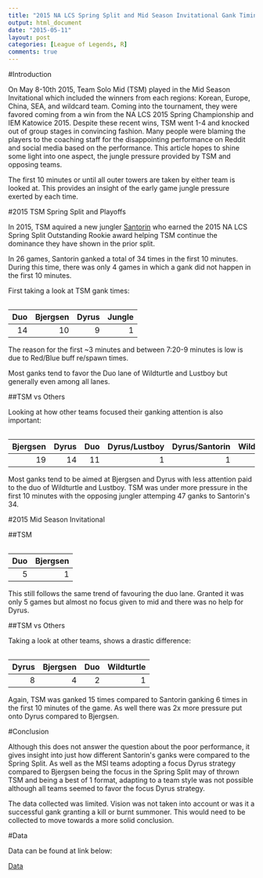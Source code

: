 ```yaml
---
title: "2015 NA LCS Spring Split and Mid Season Invitational Gank Timings of TSM"
output: html_document
date: "2015-05-11"
layout: post
categories: [League of Legends, R]
comments: true
---
```








#Introduction

On May 8-10th 2015, Team Solo Mid (TSM) played in the Mid Season Invitational which included the winners from each regions: Korean, Europe, China, SEA, and wildcard team.  Coming into the tournament, they were favored coming from a win from the NA LCS 2015 Spring Championship and IEM Katowice 2015.  Despite these recent wins, TSM went 1-4 and knocked out of group stages in convincing fashion.  Many people were blaming the players to the coaching staff for the disappointing performance on Reddit and social media based on the performance.  This article hopes to shine some light into one aspect, the jungle pressure provided by TSM and opposing teams.

The first 10 minutes or until all outer towers are taken by either team is looked at.  This provides an insight of the early game jungle pressure exerted by each time.

#2015 TSM Spring Split and Playoffs



In 2015, TSM aquired a new jungler [Santorin](http://lol.gamepedia.com/Santorin) who earned the 2015 NA LCS Spring Split Outstanding Rookie award helping TSM continue the dominance they have shown in the prior split.

In 26 games, Santorin ganked a total of 34 times in the first 10 minutes.  During this time, there was only 4 games in which a gank did not happen in the first 10 minutes.

First taking a look at TSM gank times:

<img src="{{ site.url }}/assets/2015-05-11-TSM-MSI-Ganks/spring gankWho-1.png" title="" alt="" style="display: block; margin: auto;" />

| Duo| Bjergsen| Dyrus| Jungle|
|---:|--------:|-----:|------:|
|  14|       10|     9|      1|

The reason for the first ~3 minutes and between 7:20-9 minutes is low is due to Red/Blue buff re/spawn times.

Most ganks tend to favor the Duo lane of Wildturtle and Lustboy but generally even among all lanes.

##TSM vs Others

Looking at how other teams focused their ganking attention is also important:

<img src="{{ site.url }}/assets/2015-05-11-TSM-MSI-Ganks/spring gankedAgainst-1.png" title="" alt="" style="display: block; margin: auto;" />

| Bjergsen| Dyrus| Duo| Dyrus/Lustboy| Dyrus/Santorin| Wildturtle|
|--------:|-----:|---:|-------------:|--------------:|----------:|
|       19|    14|  11|             1|              1|          1|

Most ganks tend to be aimed at Bjergsen and Dyrus with less attention paid to the duo of Wildturtle and Lustboy.  TSM was under more pressure in the first 10 minutes with the opposing jungler attemping 47 ganks to Santorin's 34.

#2015 Mid Season Invitational



##TSM

<img src="{{ site.url }}/assets/2015-05-11-TSM-MSI-Ganks/msi gankWho-1.png" title="" alt="" style="display: block; margin: auto;" />

| Duo| Bjergsen|
|---:|--------:|
|   5|        1|

This still follows the same trend of favouring the duo lane.  Granted it was only 5 games but almost no focus given to mid and there was no help for Dyrus.

##TSM vs Others

Taking a look at other teams, shows a drastic difference:

<img src="{{ site.url }}/assets/2015-05-11-TSM-MSI-Ganks/msi gankAgainst-1.png" title="" alt="" style="display: block; margin: auto;" />

| Dyrus| Bjergsen| Duo| Wildturtle|
|-----:|--------:|---:|----------:|
|     8|        4|   2|          1|

Again, TSM was ganked 15 times compared to Santorin ganking 6 times in the first 10 minutes of the game.  As well there was 2x more pressure put onto Dyrus compared to Bjergsen.

#Conclusion

Although this does not answer the question about the poor performance, it gives insight into just how different Santorin's ganks were compared to the Spring Split.  As well as the MSI teams adopting a focus Dyrus strategy compared to Bjergsen being the focus in the Spring Split may of thrown TSM and being a best of 1 format, adapting to a team style was not possible although all teams seemed to favor the focus Dyrus strategy.

The data collected was limited.  Vision was not taken into account or was it a successful gank granting a kill or burnt summoner.  This would need to be collected to move towards a more solid conclusion.


#Data

Data can be found at link below:

[Data](https://docs.google.com/spreadsheets/d/1Wwqp-V6qtK9SHhHiAS-gNLwUQja3TuQTbasoLltSXlE/edit?usp=sharing)